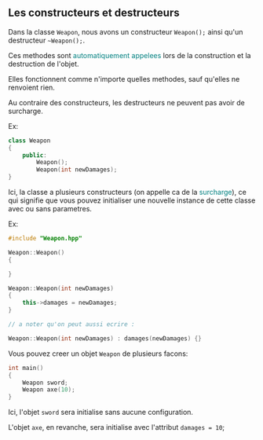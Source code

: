 <h2>Les constructeurs et destructeurs</h2>

Dans la classe `Weapon`, nous avons un constructeur `Weapon();` ainsi qu'un destructeur `~Weapon();`.

Ces methodes sont <span style="color:teal;">automatiquement appelees</span> lors de la construction et la destruction de l'objet.

Elles fonctionnent comme n'importe quelles methodes, sauf qu'elles ne renvoient rien.

Au contraire des constructeurs, les destructeurs ne peuvent pas avoir de surcharge.

Ex:
```C++
class Weapon
{
	public:
		Weapon();
		Weapon(int newDamages);
}
```

Ici, la classe a plusieurs constructeurs (on appelle ca de la <span style="color:teal;">surcharge</span>), ce qui signifie que vous pouvez initialiser une nouvelle instance de cette classe avec ou sans parametres.

Ex:
```C++
#include "Weapon.hpp"

Weapon::Weapon()
{

}

Weapon::Weapon(int newDamages)
{
	this->damages = newDamages;
}

// a noter qu'on peut aussi ecrire :

Weapon::Weapon(int newDamages) : damages(newDamages) {}

```

Vous pouvez creer un objet `Weapon` de plusieurs facons:

```C++
int main()
{
	Weapon sword;
	Weapon axe(10);
}
```

Ici, l'objet `sword` sera initialise sans aucune configuration.

L'objet `axe`, en revanche, sera initialise avec l'attribut `damages = 10`; 